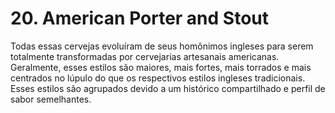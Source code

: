 # 20. American Porter and Stout

Todas essas cervejas evoluíram de seus homônimos ingleses para serem totalmente transformadas por cervejarias artesanais americanas. Geralmente, esses estilos são maiores, mais fortes, mais torrados e mais centrados no lúpulo do que os respectivos estilos ingleses tradicionais. Esses estilos são agrupados devido a um histórico compartilhado e perfil de sabor semelhantes.